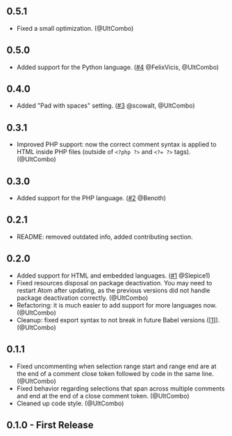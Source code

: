 ## 0.5.1

- Fixed a small optimization. (@UltCombo)

## 0.5.0

- Added support for the Python language. ([#4](https://github.com/UltCombo/atom-sublime-block-comment/pull/4) @FelixVicis, @UltCombo)

## 0.4.0

- Added "Pad with spaces" setting. ([#3](https://github.com/UltCombo/atom-sublime-block-comment/pull/3) @scowalt, @UltCombo)

## 0.3.1

- Improved PHP support: now the correct comment syntax is applied to HTML inside PHP files (outside of `<?php ?>` and `<?= ?>` tags). (@UltCombo)

## 0.3.0

- Added support for the PHP language. ([#2](https://github.com/UltCombo/atom-sublime-block-comment/pull/2) @Benoth)

## 0.2.1

- README: removed outdated info, added contributing section.

## 0.2.0

- Added support for HTML and embedded languages. ([#1](https://github.com/UltCombo/atom-sublime-block-comment/pull/1) @Slepice1)
- Fixed resources disposal on package deactivation. You may need to restart Atom after updating, as the previous versions did not handle package deactivation correctly. (@UltCombo)
- Refactoring: it is much easier to add support for more languages now. (@UltCombo)
- Cleanup: fixed export syntax to not break in future Babel versions ([[1]](https://github.com/babel/babel/issues/2212)). (@UltCombo)

## 0.1.1

- Fixed uncommenting when selection range start and range end are at the end of a comment close token followed by code in the same line. (@UltCombo)
- Fixed behavior regarding selections that span across multiple comments and end at the end of a close comment token. (@UltCombo)
- Cleaned up code style. (@UltCombo)

## 0.1.0 - First Release
